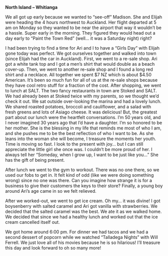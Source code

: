 **North Island – Whitianga**

We all got up early because we wanted to “see-off” Madison. She and Elijah were
heading the 4 hours northwest to Auckland. Her flight departed at 5 am on Monday
so they wanted to be near the airport that way it wouldn’t be a hassle. Super early in
the morning. They figured they would head out a day early to “Paint the Town Red”
(well… it was a Saturday night) right?

I had been trying to find a time for Ari and I to have a “Girls Day” with Elijah gone
today was perfect. We got ourselves together and walked into town (since Elijah had
the car in Auckland). First, we went to a re-sale shop. Ari got a white tank top and I
got a men’s shirt that would double as a beach cover-up. Then, we went to another
re-sale shop and I found a long red shirt and a necklace. All together we spent $7
NZ which is about $4.50 American. It’s been so much fun for all of us at the re-sale
shops because they have cool retro stuff for a fraction of the cost.
After shopping, we went to lunch at SALT. The two fancy restaurants in town are
Stoked and SALT. We had already been at Stoked twice with my parents, so we
thought we’d check it out. We sat outside over-looking the marina and had a lovely
lunch. We shared roasted potatoes, broccoli and cauliflower, and a salad with fresh
greens and lots of Asiago cheese. It was delicious! But, the greatest part about our
lunch were the heartfelt conversations. I’m 50 years old, and I never imagined 30
years ago that I’d have a daughter. I’m so honored to be her mother. She is the
blessing in my life that reminds me most of who I am, and she pushes me to be the
best reflection of who I want to be. As she leans into the woman she will become, I
treasure the moments her youth. Time is moving so fast. I look to the present with joy…
but I can still appreciate the little girl she once was. I couldn’t be more proud of her.
I always tell her “Someday, when I grow up, I want to be just like you…” She has the
gift of being present.

After lunch we went to the gym to workout. There was no one there, so we used our
fobs to get in. It felt kind of odd (like we were doing something wrong) since no one
was there. Can you imagine how strange it is for a business to give their customers
the keys to their store? Finally, a young boy around Ari’s age came in so we felt
relieved.

After we worked-out, we went to get ice cream. Oh my… it was divine! I got
boysenberry with salted caramel and Ari got vanilla with strawberries. We decided
that the salted caramel was the best. We ate it as we walked home. We decided
that since we had a healthy lunch and worked out that the ice cream cancelled
itself out.

We got home around 6:00 pm. For dinner we had tacos and we had a second
dessert of popcorn while we watched “Talladega Nights” with Will Ferrell. We just
love all of his movies because he is so hilarious! I’ll treasure this day and look forward
to oh so many more!